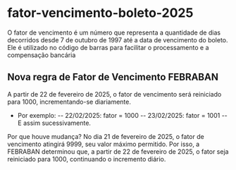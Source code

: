 # fator-vencimento-boleto-2025
O fator de vencimento é um número que representa a quantidade de dias decorridos desde 7 de outubro de 1997 até a data de vencimento do boleto. Ele é utilizado no código de barras para facilitar o processamento e a compensação bancária

## Nova regra de Fator de Vencimento FEBRABAN
A partir de 22 de fevereiro de 2025, o fator de vencimento será reiniciado para 1000, incrementando-se diariamente. 
- Por exemplo:
-- 22/02/2025: fator = 1000
-- 23/02/2025: fator = 1001
-- E assim sucessivamente.

Por que houve mudança?
No dia 21 de fevereiro de 2025, o fator de vencimento atingirá 9999, seu valor máximo permitido. Por isso, a FEBRABAN determinou que, a partir de 22 de fevereiro de 2025, o fator seja reiniciado para 1000, continuando o incremento diário.
